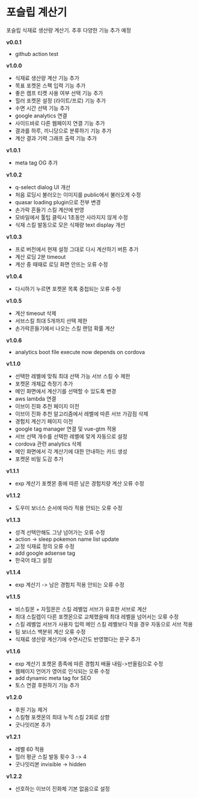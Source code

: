 # 포슬립 계산기

포슬립 식재료 생산량 계산기. 추후 다양한 기능 추가 예정

**v0.0.1**
- github action test

**v1.0.0**
- 식재료 생산량 계산 기능 추가
- 목표 포켓몬 스펙 입력 기능 추가
- 좋은 캠프 티켓 사용 여부 선택 기능 추가
- 힐러 포켓몬 설정 (라이트/프로) 기능 추가
- 수면 시간 선택 기능 추가
- google analytics 연결
- 사이드바로 다른 웹페이지 연결 기능 추가
- 결과를 하루, 끼니당으로 분류하기 기능 추가
- 계산 결과 기력 그래프 출력 기능 추가

**v1.0.1**
- meta tag OG 추가

**v1.0.2**
- q-select dialog UI 개선
- 처음 로딩시 불러오는 이미지를 public에서 불러오게 수정
- quasar loading plugin으로 전부 변경
- 손가락 흔들기 스킬 계산에 반영
- 모바일에서 툴팁 클릭시 1초동안 사라지지 않게 수정
- 식재 스킬 발동으로 모은 식재량 text display 개선

**v1.0.3**
- 프로 버전에서 현재 설정 그대로 다시 계산하기 버튼 추가
- 계산 로딩 2분 timeout
- 계산 중 때때로 로딩 화면 안뜨는 오류 수정

**v1.0.4**
- 다시하기 누르면 포켓몬 목록 중첩되는 오류 수정

**v1.0.5**
- 계산 timeout 삭제
- 서브스킬 최대 5개까지 선택 제한
- 손가락흔들기에서 나오는 스킬 랜덤 확률 계산

**v1.0.6**
- analytics boot file execute now depends on cordova

**v1.1.0**
- 선택한 레벨에 맞춰 최대 선택 가능 서브 스킬 수 제한
- 포켓몬 개체값 측정기 추가
- 메인 화면에서 계산기를 선택할 수 있도록 변경
- aws lambda 연결
- 이브이 진화 추천 페이지 이전
- 이브이 진화 추천 알고리즘에서 레벨에 따른 서브 가감점 삭제
- 경험치 계산기 페이지 이전
- google tag manager 연결 및 vue-gtm 적용
- 서브 선택 개수를 선택한 레벨에 맞게 자동으로 설정
- cordova 관련 analytics 삭제
- 메인 화면에서 각 계산기에 대한 안내하는 카드 생성
- 포켓몬 비밀 도감 추가

**v1.1.1**
- exp 계산기 포켓몬 종에 따른 남은 경험치량 계산 오류 수정

**v1.1.2**
- 도우미 보너스 순서에 따라 적용 안되는 오류 수정

**v1.1.3**
- 성격 선택안해도 그냥 넘어가는 오류 수정
- action -> sleep pokemon name list update
- 고정 식재료 정의 오류 수정
- add google adsense tag
- 한국어 태그 설정

**v1.1.4**
- exp 계산기 -> 남은 경험치 적용 안되는 오류 수정

**v1.1.5**
- 비스킬몬 + 자힐몬은 스킬 레벨업 서브가 유효한 서브로 계산
- 최대 스킬렙이 다른 포켓몬으로 교체했을때 최대 레벨을 넘어서는 오류 수정
- 스킬 레벨업 서브가 사용자 입력 메인 스킬 레벨보다 작을 경우 자동으로 서브 적용
- 팀 보너스 백분위 계산 오류 수정
- 식재료 생산량 계산기에 수면시간도 반영했다는 문구 추가

**v1.1.6**
- exp 계산기 포켓몬 종족에 따른 경험치 배율 내림->반올림으로 수정
- 웹페이지 언어가 영어로 인식되는 오류 수정
- add dynamic meta tag for SEO
- 토스 연결 후원하기 기능 추가

**v1.2.0**
- 후원 기능 제거
- 스킬형 포켓몬의 최대 누적 스킬 2회로 상향
- 굿나잇리본 추가

**v1.2.1**
- 레벨 60 적용
- 힐러 평균 스킬 발동 횟수 3 -> 4
- 굿나잇리본 invisible -> hidden

**v1.2.2**
- 선호하는 이브이 진화체 기본 없음으로 설정